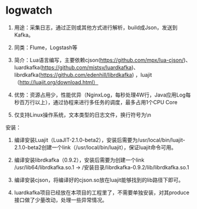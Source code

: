 logwatch
==========

1) 用途：采集日志，通过正则或其他方式进行解析，build成Json，发送到Kafka。

2) 同类：Flume，Logstash等

3) 简介：Lua语言编写，主要依赖cjson(https://github.com/mpx/lua-cjson/)、luardkafka(https://github.com/mistsv/luardkafka)、librdkafka(https://github.com/edenhill/librdkafka) ，luajit（http://luajit.org/download.html）

4) 优势：资源占用少，性能优异（NginxLog，每秒处理4W行，Java应用Log每秒百万行以上），通过协程来进行多任务的调度，最多占用1个CPU Core

5) 仅支持Linux操作系统，文本类型的日志文件，换行符号为\n


安装：

1) 编译安装Luajit（LuaJIT-2.1.0-beta2），安装后需要为/usr/local/bin/luajit-2.1.0-beta2创建一个link（/usr/local/bin/luajit），保证luajit命令可用。

2) 编译安装librdkafka（0.9.2），安装后需要为创建一个link /usr/lib64/librdkafka.so.1 -> /安装目录/librdkafka-0.9.2/lib/librdkafka.so.1

3) 编译安装cjson，将编译好的cjson.so放在luajit能够找到的lib路径下即可。

4) luardkafka项目已经放在本项目的工程里了，不需要单独安装，对其produce接口做了少量改动，处理一些异常情况。



